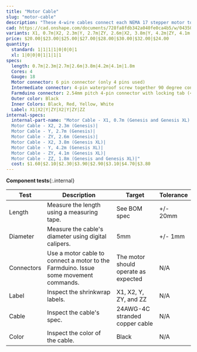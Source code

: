 ```yaml
---
title: "Motor Cable"
slug: "motor-cable"
description: "These 4-wire cables connect each NEMA 17 stepper motor to the Farmduino. They are labelled on the Farmduino end X1, X2, Y, and ZY. The Z-axis cable is split into a Y-axis section labelled ZY and a Z-axis section labelled ZZ that connect with a 90-degree screw-together waterproof connection at the cross-slide."
cad: https://cad.onshape.com/documents/728fa8fdb342a040fe0ca4b5/w/0435033a7c78b02e71d0f721/e/32e8a0490e24b015a1cafbe3?configuration=default&renderMode=0&uiState=6255db0c46b4a5023f0ae54e
variants: X1, 0.7m|X2, 2.3m|Y, 2.7m|ZY, 2.6m|X2, 3.8m|Y, 4.2m|ZY, 4.1m|ZZ, 1.8m
price: $20.00|$23.00|$25.00|$27.00|$28.00|$30.00|$32.00|$24.00
quantity:
  standard: 1|1|1|1|0|0|0|1
  xl: 1|0|0|0|1|1|1|1
specs:
  length: 0.7m|2.3m|2.7m|2.6m|3.8m|4.2m|4.1m|1.8m
  Cores: 4
  Gauge: 18
  Motor connector: 6 pin connector (only 4 pins used)
  Intermediate connector: 4-pin waterproof screw together 90 degree connectors. (female connector on the Y-Axis sections, male connector on the Z-Axis section)
  Farmduino connector: 2.54mm pitch 4-pin connector with locking tab (<a href="https://www.molex.com/molex/products/part-detail/crimp_housings/0050579404">Molex Part 50579404</a>)
  Outer color: Black
  Inner Colors: Black, Red, Yellow, White
  Label: X1|X2|Y|ZY|X2|Y|ZY|ZZ
internal-specs:
  internal-part-name: "Motor Cable - X1, 0.7m (Genesis and Genesis XL)|
  Motor Cable - X2, 2.3m (Genesis)|
  Motor Cable - Y, 2.7m (Genesis)|
  Motor Cable - ZY, 2.6m (Genesis)|
  Motor Cable - X2, 3.8m (Genesis XL)|
  Motor Cable - Y, 4.2m (Genesis XL)|
  Motor Cable - ZY, 4.1m (Genesis XL)|
  Motor Cable - ZZ, 1.8m (Genesis and Genesis XL)|"
  cost: $1.60|$2.10|$2.30|$3.90|$2.90|$3.10|$4.70|$3.80
---
```


**Component tests**{:.internal}

|Test         |Description  |Target       |Tolerance    |
|-------------|-------------|-------------|-------------|
|Length       |Measure the length using a measuring tape.|See BOM spec|+/- 20mm
|Diameter     |Measure the cable's diameter using digital calipers.|5mm|+/- 1mm
|Connectors   |Use a motor cable to connect a motor to the Farmduino. Issue some movement commands.|The motor should operate as expected|N/A
|Label        |Inspect the shrinkwrap labels.|X1, X2, Y, ZY, and ZZ|N/A
|Cable        |Inspect the cable's spec.|24AWG-4C stranded copper cable|N/A
|Color        |Inspect the color of the cable.|Black|N/A

